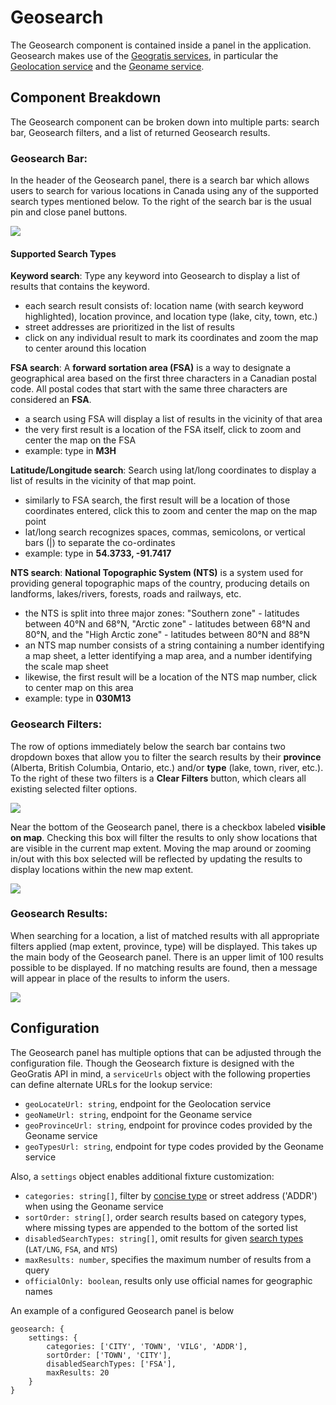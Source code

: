 # Geosearch

The Geosearch component is contained inside a panel in the application. Geosearch makes use of the [Geogratis services](https://geogratis.gc.ca/), in particular the [Geolocation service](https://www.nrcan.gc.ca/science-and-data/science-and-research/earth-sciences/geography/topographic-information/web-services/geolocation-service/17304) and the [Geoname service](https://www.nrcan.gc.ca/maps-tools-and-publications/maps/geographical-names-canada/application-programming-interface-api/9249).

## Component Breakdown

The Geosearch component can be broken down into multiple parts: search bar, Geosearch filters, and a list of returned Geosearch results.

### Geosearch Bar:

In the header of the Geosearch panel, there is a search bar which allows users to search for various locations in Canada using any of the supported search types mentioned below. To the right of the search bar is the usual pin and close panel buttons.

![](/geosearch-search.png)

#### Supported Search Types

**Keyword search**: Type any keyword into Geosearch to display a list of results that contains the keyword.
- each search result consists of: location name (with search keyword highlighted), location province, and location type (lake, city, town, etc.)
- street addresses are prioritized in the list of results
- click on any individual result to mark its coordinates and zoom the map to center around this location

**FSA search**: A **forward sortation area (FSA)** is a way to designate a geographical area based on the first three characters in a Canadian postal code. All postal codes that start with the same three characters are considered an **FSA**.
- a search using FSA will display a list of results in the vicinity of that area
- the very first result is a location of the FSA itself, click to zoom and center the map on the FSA
- example: type in **M3H**

**Latitude/Longitude search**: Search using lat/long coordinates to display a list of results in the vicinity of that map point.
- similarly to FSA search, the first result will be a location of those coordinates entered, click this to zoom and center the map on the map point
- lat/long search recognizes spaces, commas, semicolons, or vertical bars (|) to separate the co-ordinates
- example: type in **54.3733, -91.7417**

**NTS search**: **National Topographic System (NTS)** is a system used for providing general topographic maps of the country, producing details on landforms, lakes/rivers, forests, roads and railways, etc.
- the NTS is split into three major zones: "Southern zone" - latitudes between 40°N and 68°N, "Arctic zone" - latitudes between 68°N and 80°N, and the "High Arctic zone" - latitudes between 80°N and 88°N
- an NTS map number consists of a string containing a number identifying a map sheet, a letter identifying a map area, and a number identifying the scale map sheet
- likewise, the first result will be a location of the NTS map number, click to center map on this area
- example: type in **030M13**

### Geosearch Filters:

The row of options immediately below the search bar contains two dropdown boxes that allow you to filter the search results by their **province** (Alberta, British Columbia, Ontario, etc.) and/or **type** (lake, town, river, etc.). To the right of these two filters is a **Clear Filters** button, which clears all existing selected filter options.

![](/geosearch-top-filters.png)

Near the bottom of the Geosearch panel, there is a checkbox labeled **visible on map**. Checking this box will filter the results to only show locations that are visible in the current map extent. Moving the map around or zooming in/out with this box selected will be reflected by updating the results to display locations within the new map extent.

![](/geosearch-bottom-filters.png)

### Geosearch Results:

When searching for a location, a list of matched results with all appropriate filters applied (map extent, province, type) will be displayed. This takes up the main body of the Geosearch panel. There is an upper limit of 100 results possible to be displayed. If no matching results are found, then a message will appear in place of the results to inform the users.

![](/geosearch-results.png)

## Configuration

The Geosearch panel has multiple options that can be adjusted through the configuration file. Though the Geosearch fixture is designed with the GeoGratis API in mind, a `serviceUrls` object with the following properties can define alternate URLs for the lookup service:

- `geoLocateUrl: string`, endpoint for the Geolocation service
- `geoNameUrl: string`, endpoint for the Geoname service
- `geoProvinceUrl: string`, endpoint for province codes provided by the Geoname service
- `geoTypesUrl: string`, endpoint for type codes provided by the Geoname service

Also, a `settings` object enables additional fixture customization:

- `categories: string[]`, filter by [concise type](https://geogratis.gc.ca/services/geoname/en/codes/concise.json) or street address ('ADDR') when using the Geoname service
- `sortOrder: string[]`, order search results based on category types, where missing types are appended to the bottom of the sorted list
- `disabledSearchTypes: string[]`, omit results for given [search types](#supported-search-types) (`LAT/LNG`, `FSA`, and `NTS`)
- `maxResults: number`, specifies the maximum number of results from a query
- `officialOnly: boolean`, results only use official names for geographic names

An example of a configured Geosearch panel is below

```
geosearch: {
    settings: {
        categories: ['CITY', 'TOWN', 'VILG', 'ADDR'],
        sortOrder: ['TOWN', 'CITY'],
        disabledSearchTypes: ['FSA'],
        maxResults: 20
    }
}
```
